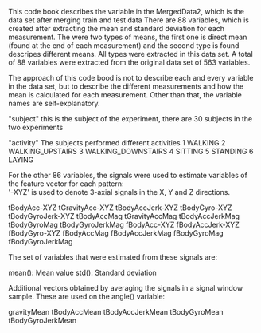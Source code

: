 This code book describes the variable in the MergedData2, which is the data set after merging train and test data
There are 88 variables, which is created after extracting the mean and standard deviation for each measurement. 
The were two types of means, the first one is direct mean (found at the end of each measurement) and the second type is found 
descripes different means. All types were extracted in this data set.
A total of 88 variables were extracted from the original data set of 563 variables.

The approach of this code bood is not to describe each and every variable in the data set, but to describe the different
measurements and how the mean is calculated for each measurement. Other than that, the variable names are self-explanatory.

"subject"
this is the subject of the experiment, there are 30 subjects in the two experiments

"activity"
The subjects performed different activities 
1 WALKING
2 WALKING_UPSTAIRS
3 WALKING_DOWNSTAIRS
4 SITTING
5 STANDING
6 LAYING

For the other 86 variables, the signals were used to estimate variables of the feature vector for each pattern:  
'-XYZ' is used to denote 3-axial signals in the X, Y and Z directions.

tBodyAcc-XYZ
tGravityAcc-XYZ
tBodyAccJerk-XYZ
tBodyGyro-XYZ
tBodyGyroJerk-XYZ
tBodyAccMag
tGravityAccMag
tBodyAccJerkMag
tBodyGyroMag
tBodyGyroJerkMag
fBodyAcc-XYZ
fBodyAccJerk-XYZ
fBodyGyro-XYZ
fBodyAccMag
fBodyAccJerkMag
fBodyGyroMag
fBodyGyroJerkMag

The set of variables that were estimated from these signals are: 

mean(): Mean value
std(): Standard deviation

Additional vectors obtained by averaging the signals in a signal window sample. These are used on the angle() variable:

gravityMean
tBodyAccMean
tBodyAccJerkMean
tBodyGyroMean
tBodyGyroJerkMean
